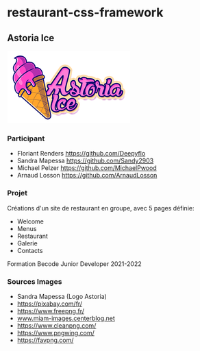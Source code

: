 # restaurant-css-framework

## Astoria Ice
![Logo-Astoria-Ice](/assets/img/Astoria_Ice.png)

### Participant
* Floriant Renders https://github.com/Deepyflo
* Sandra Mapessa https://github.com/Sandy2903
* Michael Pelzer https://github.com/MichaelPwood
* Arnaud Losson https://github.com/ArnaudLosson

### Projet
Créations d'un site de restaurant en groupe, avec 5 pages définie:
* Welcome
* Menus
* Restaurant
* Galerie
* Contacts

Formation Becode Junior Developer 2021-2022

### Sources Images
* Sandra Mapessa (Logo Astoria)
* https://pixabay.com/fr/
* https://www.freepng.fr/
* www.miam-images.centerblog.net
* https://www.cleanpng.com/
* https://www.pngwing.com/
* https://favpng.com/
